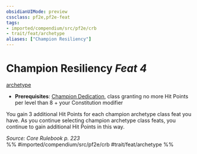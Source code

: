 ```yaml
---
obsidianUIMode: preview
cssclass: pf2e,pf2e-feat
tags:
- imported/compendium/src/pf2e/crb
- trait/feat/archetype
aliases: ["Champion Resiliency"]
---
```

# Champion Resiliency  *Feat 4*  
[archetype](archetype.md)  

- **Prerequisites**: [Champion Dedication](champion-dedication.md), class granting no more Hit Points per level than 8 + your Constitution modifier

You gain 3 additional Hit Points for each champion archetype class feat you have. As you continue selecting champion archetype class feats, you continue to gain additional Hit Points in this way.

*Source: Core Rulebook p. 223*  
%% #imported/compendium/src/pf2e/crb #trait/feat/archetype %%